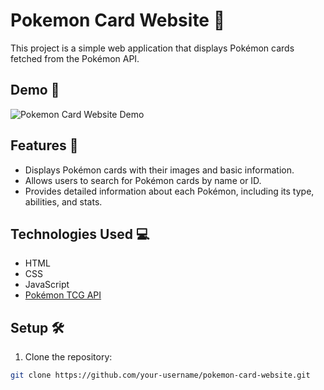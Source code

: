 # Pokemon Card Website 🌟

This project is a simple web application that displays Pokémon cards fetched from the Pokémon API.

## Demo 🎥

![Pokemon Card Website Demo](demo.gif)

## Features 🚀

- Displays Pokémon cards with their images and basic information.
- Allows users to search for Pokémon cards by name or ID.
- Provides detailed information about each Pokémon, including its type, abilities, and stats.

## Technologies Used 💻

- HTML
- CSS
- JavaScript
- [Pokémon TCG API](https://pokeapi.co/api/v2/)

## Setup 🛠️

1. Clone the repository:

```bash
git clone https://github.com/your-username/pokemon-card-website.git
